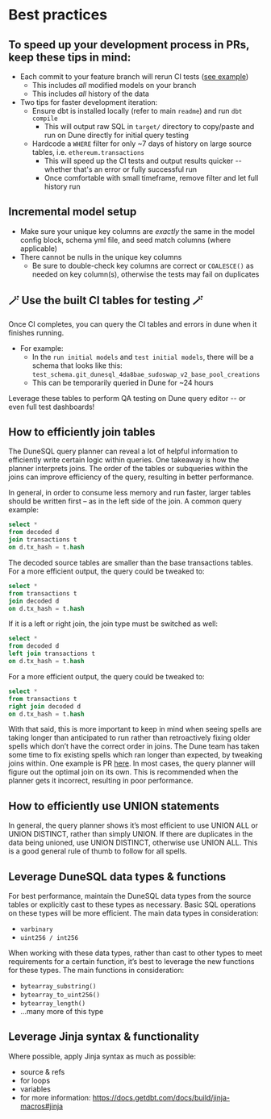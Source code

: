 # Best practices

## To speed up your development process in PRs, keep these tips in mind:

- Each commit to your feature branch will rerun CI tests ([see example](https://github.com/duneanalytics/spellbook/actions/runs/8202519819/job/22433451880?pr=5519))
    - This includes *all* modified models on your branch
    - This includes *all* history of the data
- Two tips for faster development iteration:
    - Ensure dbt is installed locally (refer to main `readme`) and run `dbt compile`
        - This will output raw SQL in `target/` directory to copy/paste and run on Dune directly for initial query testing
    - Hardcode a `WHERE` filter for only ~7 days of history on large source tables, i.e. `ethereum.transactions`
        - This will speed up the CI tests and output results quicker -- whether that's an error or fully successful run
        - Once comfortable with small timeframe, remove filter and let full history run

## Incremental model setup
- Make sure your unique key columns are *exactly* the same in the model config block, schema yml file, and seed match columns (where applicable)
- There cannot be nulls in the unique key columns
    - Be sure to double-check key columns are correct or `COALESCE()` as needed on key column(s), otherwise the tests may fail on duplicates

## 🪄 Use the built CI tables for testing 🪄

Once CI completes, you can query the CI tables and errors in dune when it finishes running.
- For example:
    - In the `run initial models` and `test initial models`, there will be a schema that looks like this: `test_schema.git_dunesql_4da8bae_sudoswap_v2_base_pool_creations`
    - This can be temporarily queried in Dune for ~24 hours

Leverage these tables to perform QA testing on Dune query editor -- or even full test dashboards!

## How to efficiently join tables
The DuneSQL query planner can reveal a lot of helpful information to efficiently write certain logic within queries. One takeaway is how the planner interprets joins. The order of the tables or subqueries within the joins can improve efficiency of the query, resulting in better performance.

In general, in order to consume less memory and run faster, larger tables should be written first – as in the left side of the join. A common query example:
```sql
select *
from decoded d
join transactions t
on d.tx_hash = t.hash
```

The decoded source tables are smaller than the base transactions tables. For a more efficient output, the query could be tweaked to:
```sql
select *
from transactions t
join decoded d
on d.tx_hash = t.hash
```
If it is a left or right join, the join type must be switched as well:
```sql
select * 
from decoded d
left join transactions t
on d.tx_hash = t.hash
```
For a more efficient output, the query could be tweaked to:
```sql
select *
from transactions t
right join decoded d
on d.tx_hash = t.hash
```
With that said, this is more important to keep in mind when seeing spells are taking longer than anticipated to run rather than retroactively fixing older spells which don’t have the correct order in joins. The Dune team has taken some time to fix existing spells which ran longer than expected, by tweaking joins within. One example is PR [here](https://github.com/duneanalytics/spellbook/pull/4003/files). In most cases, the query planner will figure out the optimal join on its own. This is recommended when the planner gets it incorrect, resulting in poor performance.

## How to efficiently use UNION statements
In general, the query planner shows it’s most efficient to use UNION ALL or UNION DISTINCT, rather than simply UNION. If there are duplicates in the data being unioned, use UNION DISTINCT, otherwise use UNION ALL. This is a good general rule of thumb to follow for all spells.

## Leverage DuneSQL data types & functions
For best performance, maintain the DuneSQL data types from the source tables or explicitly cast to these types as necessary. Basic SQL operations on these types will be more efficient. The main data types in consideration:
- `varbinary`
- `uint256 / int256`

When working with these data types, rather than cast to other types to meet requirements for a certain function, it’s best to leverage the new functions for these types. The main functions in consideration:
- `bytearray_substring()`
- `bytearray_to_uint256()`
- `bytearray_length()`
- …many more of this type

## Leverage Jinja syntax & functionality
Where possible, apply Jinja syntax as much as possible:
- source & refs
- for loops
- variables
- for more information: https://docs.getdbt.com/docs/build/jinja-macros#jinja
